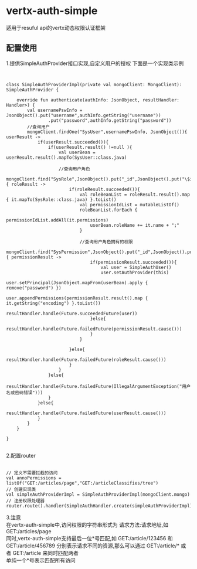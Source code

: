 # vertx-auth-simple
适用于resuful api的vertx动态权限认证框架

## 配置使用
1.提供SimpleAuthProvider接口实现,自定义用户的授权
下面是一个实现类示例
<pre><code>

class SimpleAuthProviderImpl(private val mongoClient: MongoClient): SimpleAuthProvider {

    override fun authenticate(authInfo: JsonObject, resultHandler: Handler<AsyncResult<User>>) {
        val usernamePswInfo = JsonObject().put("username",authInfo.getString("username"))
                .put("password",authInfo.getString("password"))
        //查询用户
        mongoClient.findOne("SysUser",usernamePswInfo, JsonObject()){ userResult ->
            if(userResult.succeeded()){
                if(userResult.result() !=null ){
                    val userBean = userResult.result().mapTo(SysUser::class.java)

                    //查询用户角色
                    mongoClient.find("SysRole",JsonObject().put("_id",JsonObject().put("\$in",userBean.roles))){ roleResult ->
                        if(roleResult.succeeded()){
                            val roleBeanList = roleResult.result().map { it.mapTo(SysRole::class.java) }.toList()
                            val permissionIdList = mutableListOf<String>()
                            roleBeanList.forEach {
                                permissionIdList.addAll(it.permissions)
                                userBean.roleName += it.name + ";"
                            }

                            //查询用户角色拥有的权限
                            mongoClient.find("SysPermission",JsonObject().put("_id",JsonObject().put("\$in",permissionIdList))){ permissionResult ->
                                if(permissionResult.succeeded()){
                                    val user = SimpleAuthUser()
                                    user.setAuthProvider(this)
                                    user.setPrincipal(JsonObject.mapFrom(userBean).apply { remove("password") })
                                    user.appendPermissions(permissionResult.result().map { it.getString("encoding") }.toList())
                                    resultHandler.handle(Future.succeededFuture(user))
                                }else{
                                    resultHandler.handle(Future.failedFuture(permissionResult.cause()))
                                }
                            }

                        }else{
                            resultHandler.handle(Future.failedFuture(roleResult.cause()))
                        }
                    }
                }else{
                    resultHandler.handle(Future.failedFuture(IllegalArgumentException("用户名或密码错误")))
                }
            }else{
                resultHandler.handle(Future.failedFuture(userResult.cause()))
            }
        }
    }

}

</code></pre>

2.配置router

<pre><code>
// 定义不需要拦截的访问
val annoPermissions = listOf("GET:/articles/page","GET:/articleClassifies/tree")
// 创建实现类
val simpleAuthProviderImpl = SimpleAuthProviderImpl(mongoClient.mongo)
// 注册权限处理器
router.route().handler(SimpleAuthHandler.create(simpleAuthProviderImpl).addAnnoPermissions(annoPermissions))
</code></pre>

3.注意<br>
在vertx-auth-simple中,访问权限的字符串形式为 请求方法:请求地址,如 GET:/articles/page <br>
同时,vertx-auth-simple支持最后一位\*号匹配,如 GET:/article/123456 和 GET:/article/456789 分别表示请求不同的资源,那么可以通过 GET:/article/\* 或者 GET:/article 来同时匹配两者 <br>
单纯一个*号表示匹配所有访问




